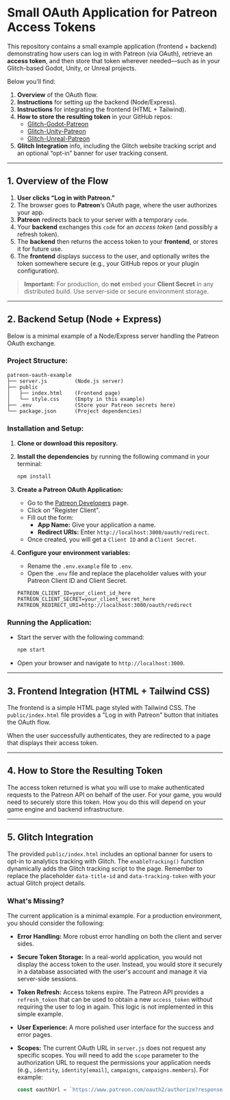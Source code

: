 # Small OAuth Application for Patreon Access Tokens

This repository contains a small example application (frontend + backend) demonstrating how users can log in with Patreon (via OAuth), retrieve an **access token**, and then store that token wherever needed—such as in your Glitch-based Godot, Unity, or Unreal projects.

Below you’ll find:
1.  **Overview** of the OAuth flow.
2.  **Instructions** for setting up the backend (Node/Express).
3.  **Instructions** for integrating the frontend (HTML + Tailwind).
4.  **How to store the resulting token** in your GitHub repos:
    *   [Glitch-Godot-Patreon](https://github.com/Glitch-Gaming-Platform/Glitch-Godot-Patreon/tree/main)
    *   [Glitch-Unity-Patreon](https://github.com/Glitch-Gaming-Platform/Glitch-Unity-Patreon)
    *   [Glitch-Unreal-Patreon](https://github.com/Glitch-Gaming-Platform/Glitch-Unreal-Patreon)
5.  **Glitch Integration** info, including the Glitch website tracking script and an optional “opt-in” banner for user tracking consent.

---

## 1. Overview of the Flow

1.  **User clicks “Log in with Patreon.”**
2.  The browser goes to **Patreon**’s OAuth page, where the user authorizes your app.
3.  **Patreon** redirects back to your server with a temporary `code`.
4.  Your **backend** exchanges this `code` for an *access token* (and possibly a refresh token).
5.  The **backend** then returns the access token to your **frontend**, or stores it for future use.
6.  The **frontend** displays success to the user, and optionally writes the token somewhere secure (e.g., your GitHub repos or your plugin configuration).

> **Important:** For production, do **not** embed your **Client Secret** in any distributed build. Use server-side or secure environment storage.

---

## 2. Backend Setup (Node + Express)

Below is a minimal example of a Node/Express server handling the Patreon OAuth exchange.

### Project Structure:
```
patreon-oauth-example
├── server.js         (Node.js server)
├── public
│   ├── index.html    (Frontend page)
│   └── style.css     (Empty in this example)
├── .env              (Store your Patreon secrets here)
└── package.json      (Project dependencies)
```

### Installation and Setup:

1.  **Clone or download this repository.**

2.  **Install the dependencies** by running the following command in your terminal:
    ```bash
    npm install
    ```

3.  **Create a Patreon OAuth Application:**
    *   Go to the [Patreon Developers](https://www.patreon.com/portal/registration/register-clients) page.
    *   Click on "Register Client".
    *   Fill out the form:
        *   **App Name:** Give your application a name.
        *   **Redirect URIs:** Enter `http://localhost:3000/oauth/redirect`.
    *   Once created, you will get a `Client ID` and a `Client Secret`.

4.  **Configure your environment variables:**
    *   Rename the `.env.example` file to `.env`.
    *   Open the `.env` file and replace the placeholder values with your Patreon Client ID and Client Secret.

    ```
    PATREON_CLIENT_ID=your_client_id_here
    PATREON_CLIENT_SECRET=your_client_secret_here
    PATREON_REDIRECT_URI=http://localhost:3000/oauth/redirect
    ```

### Running the Application:

*   Start the server with the following command:
    ```bash
    npm start
    ```
*   Open your browser and navigate to `http://localhost:3000`.

---

## 3. Frontend Integration (HTML + Tailwind CSS)

The frontend is a simple HTML page styled with Tailwind CSS. The `public/index.html` file provides a "Log in with Patreon" button that initiates the OAuth flow.

When the user successfully authenticates, they are redirected to a page that displays their access token.

---

## 4. How to Store the Resulting Token

The access token returned is what you will use to make authenticated requests to the Patreon API on behalf of the user. For your game, you would need to securely store this token. How you do this will depend on your game engine and backend infrastructure.

---

## 5. Glitch Integration

The provided `public/index.html` includes an optional banner for users to opt-in to analytics tracking with Glitch. The `enableTracking()` function dynamically adds the Glitch tracking script to the page. Remember to replace the placeholder `data-title-id` and `data-tracking-token` with your actual Glitch project details.

### What's Missing?

The current application is a minimal example. For a production environment, you should consider the following:

*   **Error Handling:** More robust error handling on both the client and server sides.
*   **Secure Token Storage:** In a real-world application, you would not display the access token to the user. Instead, you would store it securely in a database associated with the user's account and manage it via server-side sessions.
*   **Token Refresh:** Access tokens expire. The Patreon API provides a `refresh_token` that can be used to obtain a new `access_token` without requiring the user to log in again. This logic is not implemented in this simple example.
*   **User Experience:** A more polished user interface for the success and error pages.
*   **Scopes:** The current OAuth URL in `server.js` does not request any specific scopes. You will need to add the `scope` parameter to the authorization URL to request the permissions your application needs (e.g., `identity`, `identity[email]`, `campaigns`, `campaigns.members`). For example:

    ```javascript
    const oauthUrl = `https://www.patreon.com/oauth2/authorize?response_type=code&client_id=${CLIENT_ID}&redirect_uri=${encodeURIComponent(REDIRECT_URI)}&scope=identity%20identity[email]`;
    ```